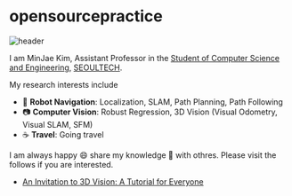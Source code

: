 # opensourcepractice
![header](https://capsule-render.vercel.app/api?type=waving&color=auto&height=200&section=header&text=MinJae%20Kim&fontSize=32)

I am MinJae Kim, Assistant Professor in the [Student of Computer Science and Engineering](https://computer.seoultech.ac.kr/), [SEOULTECH](https://en.seoultech.ac.kr/).

My research interests include
* :car: **Robot Navigation**: Localization, SLAM, Path Planning, Path Following
* :camera: **Computer Vision**: Robust Regression, 3D Vision (Visual Odometry, Visual SLAM, SFM)
* :coffee: **Travel**: Going travel

I am always happy :smile: share my knowledge :blue_book: with othres. Please visit the follows if you are interested.
* [An Invitation to 3D Vision: A Tutorial for Everyone](https://github.com/kim400im/opensourcepractice.git)
